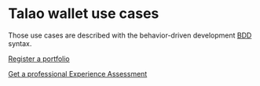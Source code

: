 # Talao wallet use cases

Those use cases are described with the behavior-driven development [BDD](https://en.wikipedia.org/wiki/Behavior-driven_development) syntax.


[Register a portfolio](https://github.com/TalaoDAO/talao-wallet/blob/ThierryThevenet-patch-1/test/BDD/register_portfolio.md)

[Get a professional Experience Assessment](https://github.com/TalaoDAO/talao-wallet/blob/ThierryThevenet-patch-1/test/BDD/get_professional_credential.md)
